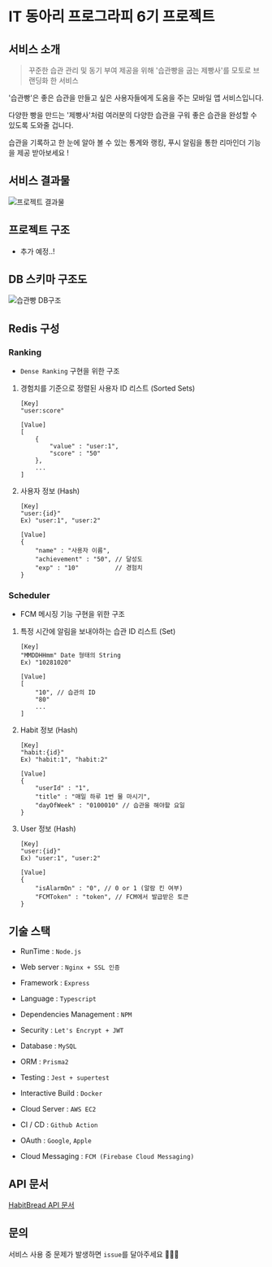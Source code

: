 # IT 동아리 프로그라피 6기 프로젝트

## 서비스 소개

> 꾸준한 습관 관리 및 동기 부여 제공을 위해 '습관빵을 굽는 제빵사'를 모토로 브랜딩화 한 서비스

'습관빵'은 좋은 습관을 만들고 싶은 사용자들에게 도움을 주는 모바일 앱 서비스입니다.

다양한 빵을 만드는 '제빵사'처럼 여러분의 다양한 습관을 구워 좋은 습관을 완성할 수 있도록 도와줄 겁니다.

습관을 기록하고 한 눈에 알아 볼 수 있는 통계와 랭킹, 푸시 알림을 통한 리마인더 기능을 제공 받아보세요 !

## 서비스 결과물

![프로젝트 결과물](https://user-images.githubusercontent.com/28949165/96334300-a85bb800-10aa-11eb-9650-f0a7bffc020e.png)

## 프로젝트 구조

- 추가 예정..!

## DB 스키마 구조도

![습관빵 DB구조](https://user-images.githubusercontent.com/28949165/96334295-a42f9a80-10aa-11eb-8d9a-5aec16e48331.png)

## Redis 구성

### Ranking

- `Dense Ranking` 구현을 위한 구조

1. 경험치를 기준으로 정렬된 사용자 ID 리스트 (Sorted Sets)

   ```
   [Key]
   "user:score"

   [Value]
   [
       {
           "value" : "user:1",
           "score" : "50"
       },
       ...
   ]
   ```

2. 사용자 정보 (Hash)

   ```
   [Key]
   "user:{id}" 
   Ex) "user:1", "user:2"

   [Value]
   {
       "name" : "사용자 이름",
       "achievement" : "50", // 달성도
       "exp" : "10"          // 경험치
   }
   ```

### Scheduler

- FCM 메시징 기능 구현을 위한 구조

1. 특정 시간에 알림을 보내야하는 습관 ID 리스트 (Set)

   ```
   [Key]
   "MMDDHHmm" Date 형태의 String 
   Ex) "10281020"

   [Value]
   [
       "10", // 습관의 ID
       "80"
       ...
   ]
   ```

2. Habit 정보 (Hash)

   ```
   [Key]
   "habit:{id}"
   Ex) "habit:1", "habit:2"

   [Value]
   {
       "userId" : "1",
       "title" : "매일 하루 1번 물 마시기",
       "dayOfWeek" : "0100010" // 습관을 해야할 요일
   }
   ```

3. User 정보 (Hash)

   ```
   [Key]
   "user:{id}"
   Ex) "user:1", "user:2"

   [Value]
   {
       "isAlarmOn" : "0", // 0 or 1 (알람 킨 여부)
       "FCMToken" : "token", // FCM에서 발급받은 토큰
   }
   ```

## 기술 스택

- RunTime : `Node.js`

- Web server : `Nginx + SSL 인증`

- Framework : `Express`

- Language : `Typescript`

- Dependencies Management : `NPM`

- Security : `Let's Encrypt + JWT`

- Database : `MySQL`

- ORM : `Prisma2`

- Testing : `Jest + supertest`

- Interactive Build : `Docker`

- Cloud Server : `AWS EC2`

- CI / CD : `Github Action`

- OAuth : `Google`, `Apple`

- Cloud Messaging : `FCM (Firebase Cloud Messaging)`

## API 문서

[HabitBread API 문서](https://www.notion.so/dnatuna/aed8463a7c0f49c3a6ecaaf4b6829c2b?v=185049ab1dd54c87b4a80c178dd5875d)

## 문의

서비스 사용 중 문제가 발생하면 `issue`를 달아주세요 🙇🏻‍♂️
